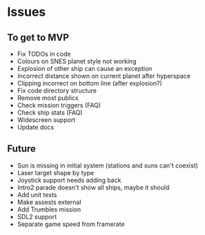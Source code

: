 # Issues

## To get to MVP
- Fix TODOs in code
- Colours on SNES planet style not working
- Explosion of other ship can cause an exception
- Incorrect distance shown on current planet after hyperspace
- Clipping incorrect on bottom line (after explosion?)
- Fix code directory structure
- Remove most publics
- Check mission triggers (FAQ)
- Check ship stats (FAQ)
- Widescreen support
- Update docs

## Future
- Sun is missing in initial system (stations and suns can't coexist)
- Laser target shape by type
- Joystick support needs adding back
- Intro2 parade doesn't show all ships, maybe it should
- Add unit tests
- Make assests external
- Add Trumbles mission
- SDL2 support
- Separate game speed from framerate
